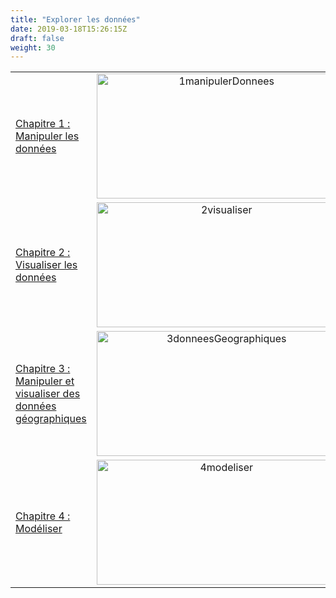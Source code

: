 ```yaml
---
title: "Explorer les données"
date: 2019-03-18T15:26:15Z
draft: false
weight: 30
---
```


| | |
|:---------------|:------------------------:|
| [Chapitre 1 : Manipuler les données](./chapter1) | <img src="../images/1manipulerDonnees.jpeg" alt="1manipulerDonnees" width="400" height="200"/> |
| [Chapitre 2 : Visualiser les données](./chapter2)  | <img src="../images/2visualiser.jpeg" alt="2visualiser" width="400" height="200"/> |
| [Chapitre 3 : Manipuler et visualiser des données géographiques](./chapter3) | <img src="../images/3donneesGeographiques.jpeg" alt="3donneesGeographiques" width="400" height="200"/> |
| [Chapitre 4 : Modéliser](./chapter4) | <img src="../images/4modeliser.jpeg" alt="4modeliser" width="400" height="200"/> |

<!--![4modeliser](/images/4modeliser.jpeg "4modeliser")-->

<!--
matplotlib, seaborn, plotly, bokeh :
https://mode.com/blog/python-data-visualization-libraries
https://www.analyticsindiamag.com/top-5-best-data-visualisation-libraries-in-python/
https://bokeh.pydata.org/en/latest/docs/user_guide/quickstart.html#userguide-quickstart
-->

